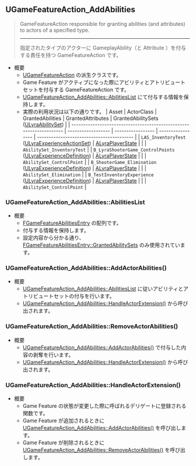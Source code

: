 ## UGameFeatureAction_AddAbilities

> GameFeatureAction responsible for granting abilities (and attributes) to actors of a specified type.  
> 
> ----
> 指定されたタイプのアクターに GameplayAbility（と Attribute ）を付与する責任を持つ GameFeatureAction です。	

* 概要
	* [UGameFeatureAction] の派生クラスです。
	* Game Feature がアクティブになった際にアビリティとアトリビュートセットを付与する GameFeatureAction です。
	* [UGameFeatureAction_AddAbilities::AbilitiesList] にて付与する情報を保持します。
	* 実際の利用状況は以下の通りです。
		| Asset                                                               | ActorClass         | GrantedAbilities  | GrantedAttributes | GrantedAbilitySets<br>([ULyraAbilitySet]) |
		| ------------------------------------------------------------------- | ------------------ | ----------------- | ----------------- | ----------------------------------------- |
		| `LAS_InventoryTest`<br>([ULyraExperienceActionSet])                 | [ALyraPlayerState] |                   |                   | `AbilitySet_InventoryTest`                |
		| `B_LyraShooterGame_ControlPoints`<br>([ULyraExperienceDefinition])  | [ALyraPlayerState] |                   |                   | `AbilitySet_ControlPoint`                 |
		| `B_ShooterGame_Elimination`<br>([ULyraExperienceDefinition])        | [ALyraPlayerState] |                   |                   | `AbilitySet_Elimination`                  |
		| `B_TestInventoryExperience`<br>([ULyraExperienceDefinition])        | [ALyraPlayerState] |                   |                   | `AbilitySet_ControlPoint`                 |

### UGameFeatureAction_AddAbilities::AbilitiesList

* 概要
	* [FGameFeatureAbilitiesEntry] の配列です。
	* 付与する情報を保持します。
	* 設定内容から分かる通り、 [FGameFeatureAbilitiesEntry::GrantedAbilitySets] のみ使用されています。

### UGameFeatureAction_AddAbilities::AddActorAbilities()

* 概要
	* [UGameFeatureAction_AddAbilities::AbilitiesList] に従いアビリティとアトリビュートセットの付与を行います。
	* [UGameFeatureAction_AddAbilities::HandleActorExtension()] から呼び出されます。

### UGameFeatureAction_AddAbilities::RemoveActorAbilities()

* 概要
	* [UGameFeatureAction_AddAbilities::AddActorAbilities()] で付与した内容の剥奪を行います。
	* [UGameFeatureAction_AddAbilities::HandleActorExtension()] から呼び出されます。


### UGameFeatureAction_AddAbilities::HandleActorExtension()

* 概要
	* Game Feature の状態が変更した際に呼ばれるデリゲートに登録される関数です。
	* Game Feature が追加されるときに [UGameFeatureAction_AddAbilities::AddActorAbilities()] を呼び出します。
	* Game Feature が削除されるときに [UGameFeatureAction_AddAbilities::RemoveActorAbilities()] を呼び出します。



<!--- ページ内のリンク --->

<!--- 自前の画像へのリンク --->

<!--- generated --->
[ULyraExperienceActionSet]: ../../Lyra/Experience/ULyraExperienceActionSet.md#ulyraexperienceactionset
[ULyraExperienceDefinition]: ../../Lyra/Experience/ULyraExperienceDefinition.md#ulyraexperiencedefinition
[FGameFeatureAbilitiesEntry]: ../../Lyra/GameFeature/FGameFeatureAbilitiesEntry.md#fgamefeatureabilitiesentry
[FGameFeatureAbilitiesEntry::GrantedAbilitySets]: ../../Lyra/GameFeature/FGameFeatureAbilitiesEntry.md#fgamefeatureabilitiesentrygrantedabilitysets
[UGameFeatureAction_AddAbilities::AbilitiesList]: ../../Lyra/GameFeature/UGameFeatureAction_AddAbilities.md#ugamefeatureaction_addabilitiesabilitieslist
[UGameFeatureAction_AddAbilities::AddActorAbilities()]: ../../Lyra/GameFeature/UGameFeatureAction_AddAbilities.md#ugamefeatureaction_addabilitiesaddactorabilities
[UGameFeatureAction_AddAbilities::RemoveActorAbilities()]: ../../Lyra/GameFeature/UGameFeatureAction_AddAbilities.md#ugamefeatureaction_addabilitiesremoveactorabilities
[UGameFeatureAction_AddAbilities::HandleActorExtension()]: ../../Lyra/GameFeature/UGameFeatureAction_AddAbilities.md#ugamefeatureaction_addabilitieshandleactorextension
[ULyraAbilitySet]: ../../Lyra/GameplayAbility/ULyraAbilitySet.md#ulyraabilityset
[ALyraPlayerState]: ../../Lyra/GameplayFramework/ALyraPlayerState.md#alyraplayerstate
[UGameFeatureAction]: ../../UE/GameFeature/UGameFeatureAction.md#ugamefeatureaction
